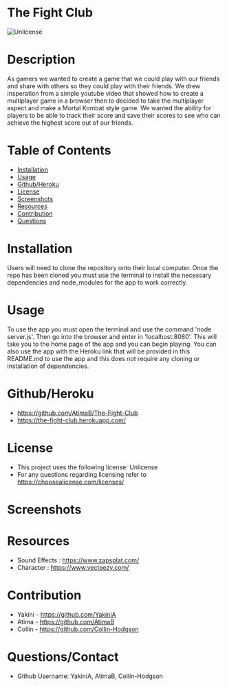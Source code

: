 # The Fight Club

![Unlicense](https://img.shields.io/badge/License-Unlicense-green.svg)

# Description

As gamers we wanted to create a game that we could play with our friends and share with others so they could play with their friends. We drew insperation from a simple youtube video that showed how to create a multiplayer game in a browser then to decided to take the multiplayer aspect and make a Mortal Kombat style game. We wanted the ability for players to be able to track their score and save their scores to see who can achieve the highest score out of our friends.

# Table of Contents

- [Installation](#Installation)
- [Usage](#Usage)
- [Github/Heroku](#Github/Heroku)
- [License](#License)
- [Screenshots](#Screenshots)
- [Resources](#Resources)
- [Contribution](#Contribution)
- [Questions](#Questions)

# Installation

Users will need to clone the repository onto their local computer. Once the repo has been cloned you must use the terminal to install the necessary dependencies and node_modules for the app to work correctly.

# Usage

To use the app you must open the terminal and use the command 'node server.js'. Then go into the browser and enter in 'localhost:8080'. This will take you to the home page of the app and you can begin playing. You can also use the app with the Heroku link that will be provided in this README.md to use the app and this does not require any cloning or installation of dependencies.

# Github/Heroku

- https://github.com/AtimaB/The-Fight-Club
- https://the-fight-club.herokuapp.com/

# License

- This project uses the following license: Unlicense
- For any questions regarding licensing refer to https://choosealicense.com/licenses/

# Screenshots

# Resources
- Sound Effects :  https://www.zapsplat.com/
- Character : https://www.vecteezy.com/

# Contribution

- Yakini - https://github.com/YakiniA
- Atima - https://github.com/AtimaB
- Collin - https://github.com/Collin-Hodgson

# Questions/Contact

- Github Username: YakiniA, AtimaB, Collin-Hodgson
